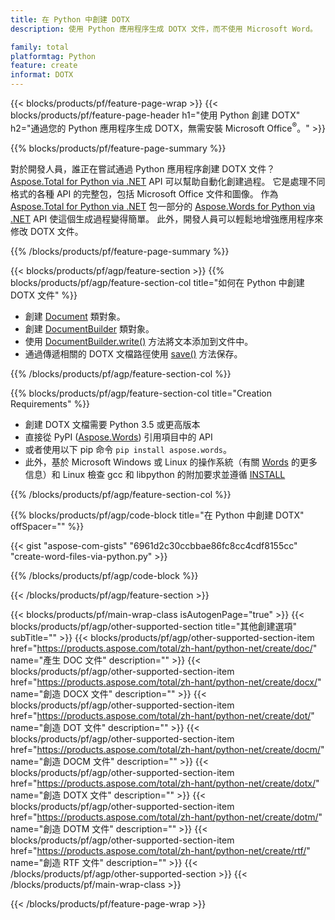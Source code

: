 ```yaml
---
title: 在 Python 中創建 DOTX
description: 使用 Python 應用程序生成 DOTX 文件，而不使用 Microsoft Word。 

family: total
platformtag: Python
feature: create
informat: DOTX
---
```

{{< blocks/products/pf/feature-page-wrap >}}
{{< blocks/products/pf/feature-page-header h1="使用 Python 創建 DOTX" h2="通過您的 Python 應用程序生成 DOTX，無需安裝 Microsoft Office<sup>&reg;</sup>。" >}}

{{% blocks/products/pf/feature-page-summary %}}

對於開發人員，誰正在嘗試通過 Python 應用程序創建 DOTX 文件？ [Aspose.Total for Python via .NET](https://products.aspose.com/total/python-net/) API 可以幫助自動化創建過程。 它是處理不同格式的各種 API 的完整包，包括 Microsoft Office 文件和圖像。 作為 [Aspose.Total for Python via .NET](https://products.aspose.com/total/python-net/) 包一部分的 [Aspose.Words for Python via .NET](https://products.aspose.com/words/python-net/) API 使這個生成過程變得簡單。 此外，開發人員可以輕鬆地增強應用程序來修改 DOTX 文件。 

{{% /blocks/products/pf/feature-page-summary %}}

{{< blocks/products/pf/agp/feature-section >}}
{{% blocks/products/pf/agp/feature-section-col title="如何在 Python 中創建 DOTX 文件" %}}

- 創建 [Document](https://reference.aspose.com/words/python-net/aspose.words/document/) 類對象。
- 創建 [DocumentBuilder](https://reference.aspose.com/words/python-net/aspose.words/documentbuilder/) 類對象。
- 使用 [DocumentBuilder.write()](https://reference.aspose.com/words/python-net/aspose.words/documentbuilder/write/) 方法將文本添加到文件中。
- 通過傳遞相關的 DOTX 文檔路徑使用 [save()](https://reference.aspose.com/words/python-net/aspose.words/document/save/) 方法保存。

{{% /blocks/products/pf/agp/feature-section-col %}}

{{% blocks/products/pf/agp/feature-section-col title="Creation Requirements" %}}

- 創建 DOTX 文檔需要 Python 3.5 或更高版本
- 直接從 PyPI ([Aspose.Words](https://pypi.org/project/aspose-words/)) 引用項目中的 API 
- 或者使用以下 pip 命令 ```pip install aspose.words```。 
- 此外，基於 Microsoft Windows 或 Linux 的操作系統（有關 [Words](https://docs.aspose.com/words/python-net/system-requirements/) 的更多信息）和 Linux 檢查 gcc 和 libpython 的附加要求並遵循 [INSTALL](https://docs.aspose.com/words/python-net/installation/) 

{{% /blocks/products/pf/agp/feature-section-col %}}

{{% blocks/products/pf/agp/code-block title="在 Python 中創建 DOTX" offSpacer="" %}}

{{< gist "aspose-com-gists" "6961d2c30ccbbae86fc8cc4cdf8155cc" "create-word-files-via-python.py" >}}

{{% /blocks/products/pf/agp/code-block %}}

{{< /blocks/products/pf/agp/feature-section >}}

{{< blocks/products/pf/main-wrap-class isAutogenPage="true" >}}
{{< blocks/products/pf/agp/other-supported-section title="其他創建選項" subTitle="" >}}
{{< blocks/products/pf/agp/other-supported-section-item href="https://products.aspose.com/total/zh-hant/python-net/create/doc/" name="產生 DOC 文件" description="" >}}
{{< blocks/products/pf/agp/other-supported-section-item href="https://products.aspose.com/total/zh-hant/python-net/create/docx/" name="創造 DOCX 文件" description="" >}}
{{< blocks/products/pf/agp/other-supported-section-item href="https://products.aspose.com/total/zh-hant/python-net/create/dot/" name="創造 DOT 文件" description="" >}}
{{< blocks/products/pf/agp/other-supported-section-item href="https://products.aspose.com/total/zh-hant/python-net/create/docm/" name="創造 DOCM 文件" description="" >}}
{{< blocks/products/pf/agp/other-supported-section-item href="https://products.aspose.com/total/zh-hant/python-net/create/dotx/" name="創造 DOTX 文件" description="" >}}
{{< blocks/products/pf/agp/other-supported-section-item href="https://products.aspose.com/total/zh-hant/python-net/create/dotm/" name="創造 DOTM 文件" description="" >}}
{{< blocks/products/pf/agp/other-supported-section-item href="https://products.aspose.com/total/zh-hant/python-net/create/rtf/" name="創造 RTF 文件" description="" >}}
{{< /blocks/products/pf/agp/other-supported-section >}}
{{< /blocks/products/pf/main-wrap-class >}}

{{< /blocks/products/pf/feature-page-wrap >}}
